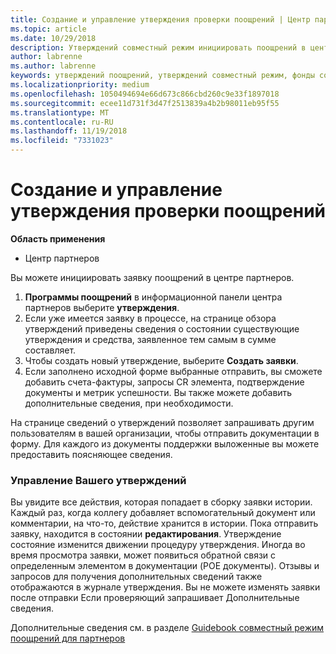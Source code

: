 ```yaml
---
title: Создание и управление утверждения проверки поощрений | Центр партнеров
ms.topic: article
ms.date: 10/29/2018
description: Утверждений совместный режим инициировать поощрений в центре партнеров.
author: labrenne
ms.author: labrenne
keywords: утверждений поощрений, утверждений совместный режим, фонды совместный режим
ms.localizationpriority: medium
ms.openlocfilehash: 1050494694e66d673c866cbd260c9e33f1897018
ms.sourcegitcommit: ecee11d731f3d47f2513839a4b2b98011eb95f55
ms.translationtype: MT
ms.contentlocale: ru-RU
ms.lasthandoff: 11/19/2018
ms.locfileid: "7331023"
---
```

# <a name="create-and-manage-an-incentives-claim"></a>Создание и управление утверждения проверки поощрений

**Область применения**
- Центр партнеров

Вы можете инициировать заявку поощрений в центре партнеров. 

1. **Программы поощрений** в информационной панели центра партнеров выберите **утверждения**.
2.  Если уже имеется заявку в процессе, на странице обзора утверждений приведены сведения о состоянии существующие утверждения и средства, заявленное тем самым в сумме составляет.
3.  Чтобы создать новый утверждение, выберите **Создать заявки**.
4.  Если заполнено исходной форме выбранные отправить, вы сможете добавить счета-фактуры, запросы CR элемента, подтверждение документы и метрик успешности. Вы также можете добавить дополнительные сведения, при необходимости.

На странице сведений о утверждений позволяет запрашивать другим пользователям в вашей организации, чтобы отправить документации в форму. Для каждого из документы поддержки выложенные вы можете предоставить поясняющее сведения. 

### <a name="manage-your-claims"></a>Управление Вашего утверждений

Вы увидите все действия, которая попадает в сборку заявки истории. Каждый раз, когда коллегу добавляет вспомогательный документ или комментарии, на что-то, действие хранится в истории. Пока отправить заявку, находится в состоянии **редактирования**. Утверждение состояние изменится движении процедуру утверждения. Иногда во время просмотра заявки, может появиться обратной связи с определенным элементом в документации (POE документы). Отзывы и запросов для получения дополнительных сведений также отображаются в журнале утверждения. Вы не можете изменять заявки после отправки Если проверяющий запрашивает Дополнительные сведения.

Дополнительные сведения см. в разделе [Guidebook совместный режим поощрений для партнеров](https://assets.microsoft.com/coop-guidebook.pdf)
